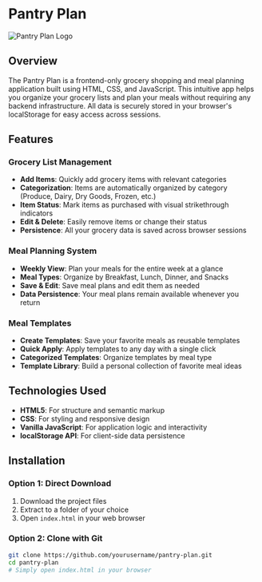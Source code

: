 # Pantry Plan

![Pantry Plan Logo](https://via.placeholder.com/150x150.png?text=Pantry+Plan)

## Overview
The Pantry Plan is a frontend-only grocery shopping and meal planning application built using HTML, CSS, and JavaScript. This intuitive app helps you organize your grocery lists and plan your meals without requiring any backend infrastructure. All data is securely stored in your browser's localStorage for easy access across sessions.

## Features

### Grocery List Management
- **Add Items**: Quickly add grocery items with relevant categories
- **Categorization**: Items are automatically organized by category (Produce, Dairy, Dry Goods, Frozen, etc.)
- **Item Status**: Mark items as purchased with visual strikethrough indicators
- **Edit & Delete**: Easily remove items or change their status
- **Persistence**: All your grocery data is saved across browser sessions

### Meal Planning System
- **Weekly View**: Plan your meals for the entire week at a glance
- **Meal Types**: Organize by Breakfast, Lunch, Dinner, and Snacks
- **Save & Edit**: Save meal plans and edit them as needed
- **Data Persistence**: Your meal plans remain available whenever you return

### Meal Templates
- **Create Templates**: Save your favorite meals as reusable templates
- **Quick Apply**: Apply templates to any day with a single click
- **Categorized Templates**: Organize templates by meal type
- **Template Library**: Build a personal collection of favorite meal ideas

## Technologies Used
- **HTML5**: For structure and semantic markup
- **CSS**: For styling and responsive design
- **Vanilla JavaScript**: For application logic and interactivity
- **localStorage API**: For client-side data persistence

## Installation

### Option 1: Direct Download
1. Download the project files
2. Extract to a folder of your choice
3. Open `index.html` in your web browser

### Option 2: Clone with Git
```bash
git clone https://github.com/yourusername/pantry-plan.git
cd pantry-plan
# Simply open index.html in your browser
